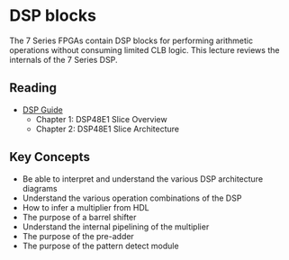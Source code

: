 # DSP blocks

The 7 Series FPGAs contain DSP blocks for performing arithmetic operations without consuming limited CLB logic.
This lecture reviews the internals of the 7 Series DSP.

## Reading

  * [DSP Guide](https://docs.amd.com/v/u/en-US/ug479_7Series_DSP48E1)
    * Chapter 1: DSP48E1 Slice Overview
    * Chapter 2: DSP48E1 Slice Architecture

## Key Concepts

  * Be able to interpret and understand the various DSP architecture diagrams
  * Understand the various operation combinations of the DSP
  * How to infer a multiplier from HDL
  * The purpose of a barrel shifter
  * Understand the internal pipelining of the multiplier
  * The purpose of the pre-adder
  * The purpose of the pattern detect module
